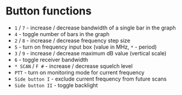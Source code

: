 # Button functions
* `1` / `7` - increase / decrease bandwidth of a single bar in the graph
* `4` - toggle number of bars in the graph
* `2` / `8` - increase / decrease frequency step size
* `5` - turn on frequency input box (value in MHz, `*` - period)
* `3` / `9` - increase / decrease maximum dB value (vertical scale)
* `6` - toggle receiver bandwidth
* `* SCAN` / `F #` - increase / decrease squelch level
* `PTT` - turn on monitoring mode for current frequency
* `Side button I` - exclude current frequency from future scans
* `Side button II` - toggle backlight